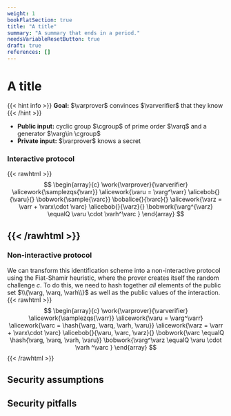 ```yaml
---
weight: 1
bookFlatSection: true
title: "A title"
summary: "A summary that ends in a period."
needsVariableResetButton: true
draft: true
references: []
---
```

# A title


{{< hint info >}}
**Goal:**
$\varprover$ convinces $\varverifier$ that they know
{{< /hint >}}

 * __Public input:__ cyclic group $\cgroup$ of prime order $\varq$ and a generator $\varg\in \cgroup$
 * __Private input:__ $\varprover$ knows a secret


### Interactive protocol

{{< rawhtml >}}
 $$
 \begin{array}{c}
 \work{\varprover}{\varverifier}
 \alicework{\samplezqs{\varr}}
 \alicework{\varu = \varg^\varr}
 \alicebob{}{\varu}{}
 \bobwork{\sample{\varc}}
 \bobalice{}{\varc}{}
 \alicework{\varz = \varr + \varx\cdot \varc}
 \alicebob{}{\varz}{}
 \bobwork{\varg^{\varz} \equalQ \varu \cdot \varh^\varc }
 \end{array}
 $$

{{< /rawhtml >}}
-----

### Non-interactive protocol
We can transform this identification scheme into a non-interactive protocol using the Fiat-Shamir heuristic, where the prover
creates itself the random challenge $c$. To do this, we need to hash together *all* elements of the public set $\\{\varg, \varq, \varh\\}$ as well as the public values of the interaction.
{{< rawhtml >}}
 $$
 \begin{array}{c}
 \work{\varprover}{\varverifier}
 \alicework{\samplezqs{\varr}}
 \alicework{\varu = \varg^\varr}
 \alicework{\varc = \hash{\varg, \varq, \varh, \varu}}
 \alicework{\varz = \varr + \varx\cdot \varc}
 \alicebob{}{\varu, \varc, \varz}{}
 \bobwork{\varc \equalQ \hash{\varg, \varq, \varh, \varu}}
 \bobwork{\varg^\varz \equalQ \varu \cdot \varh ^\varc }
 \end{array}
 $$
{{< /rawhtml >}}



## Security assumptions


## Security pitfalls

